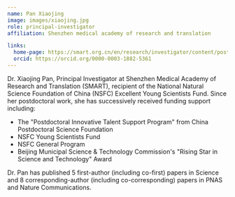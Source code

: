 ```yaml
---
name: Pan Xiaojing
image: images/xiaojing.jpg
role: principal-investigator
affiliation: Shenzhen medical academy of research and translation 

links:
  home-page: https://smart.org.cn/en/research/investigator/content/post_1134775.html
  orcid: https://orcid.org/0000-0003-1882-5361
---
```

  Dr. Xiaojing Pan, Principal Investigator at Shenzhen Medical Academy of Research and Translation (SMART), recipient of the National Natural Science Foundation of China (NSFC) Excellent Young Scientists Fund. Since her postdoctoral work, she has successively received funding support including:
  
  - The "Postdoctoral Innovative Talent Support Program" from China Postdoctoral Science Foundation
  - NSFC Young Scientists Fund
  - NSFC General Program
  - Beijing Municipal Science & Technology Commission's "Rising Star in Science and Technology" Award
  
  Dr. Pan has published 5 first-author (including co-first) papers in Science and 8 corresponding-author (including co-corresponding) papers in PNAS and Nature Communications.
